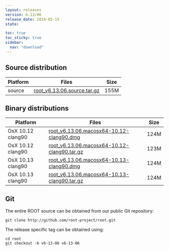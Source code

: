 ```yaml
---
layout: releases
version: 6.13/06
release_date: 2018-05-15
state:

toc: true
toc_sticky: true
sidebar:
  nav: "download"
---
```



## Source distribution

| Platform       | Files | Size |
|-----------|-------|-----|
| source | [root_v6.13.06.source.tar.gz](https://root.cern.ch/download/root_v6.13.06.source.tar.gz) | 155M |


## Binary distributions

| Platform       | Files | Size |
|-----------|-------|-----|
| OsX 10.12 clang90 | [root_v6.13.06.macosx64-10.12-clang90.dmg](https://root.cern.ch/download/root_v6.13.06.macosx64-10.12-clang90.dmg) | 124M |
| OsX 10.12 clang90 | [root_v6.13.06.macosx64-10.12-clang90.tar.gz](https://root.cern.ch/download/root_v6.13.06.macosx64-10.12-clang90.tar.gz) | 123M |
| OsX 10.13 clang90 | [root_v6.13.06.macosx64-10.13-clang90.dmg](https://root.cern.ch/download/root_v6.13.06.macosx64-10.13-clang90.dmg) | 124M |
| OsX 10.13 clang90 | [root_v6.13.06.macosx64-10.13-clang90.tar.gz](https://root.cern.ch/download/root_v6.13.06.macosx64-10.13-clang90.tar.gz) | 124M |


## Git
The entire ROOT source can be obtained from our public Git repository:

~~~
git clone http://github.com/root-project/root.git
~~~
The release specific tag can be obtained using:
~~~
cd root
git checkout -b v6-13-06 v6-13-06
~~~

